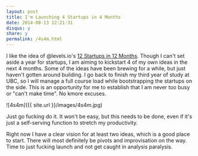 ```yaml
---
layout: post
title: I'm Launching 4 Startups in 4 Months 
date: 2014-08-13 12:21:31
disqus: y
share: y
permalink: /4s4m.html
---
```


I like the idea of @levels.io's [12 Startups in 12 Months](https://levels.io/12-startups-12-months/). Though I can't set aside a year for startups, I am aiming to kickstart 4 of my own ideas in the next 4 months. Some of the ideas have been brewing for a while, but  just haven't gotten around building. I go back to finish my third year of study at UBC, so I will manage a full course load while bootstrapping the startups on the side. This is an opportunity for me to establish that I am never too busy or "can't make time". No kmore excuses. 

![4s4m]({{ site.url }}/images/4s4m.jpg)

Just go fucking do it. It won't be easy, but this needs to be done, even if it's just a self-serving function to stretch my productivity. 

Right now I have a clear vision for at least two ideas, which is a good place to start. There will most definitely be pivots and improvisation on the way. Time to just fucking launch and not get caught in analysis paralysis.